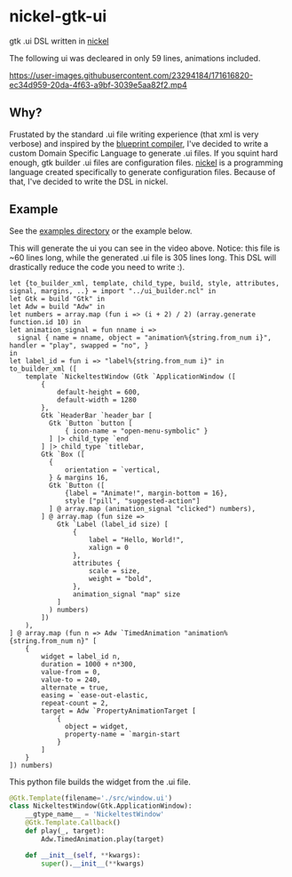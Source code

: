 # nickel-gtk-ui
gtk .ui DSL written in [nickel]

The following ui was decleared in only 59 lines, animations included.

https://user-images.githubusercontent.com/23294184/171616820-ec34d959-20da-4f63-a9bf-3039e5aa82f2.mp4


## Why?
Frustated by the standard .ui file writing experience (that xml is very verbose) and inspired by the [blueprint compiler](https://gitlab.gnome.org/jwestman/blueprint-compiler), I've decided to write a custom Domain Specific Language to generate .ui files. If you squint hard enough, gtk builder .ui files are configuration files. [nickel] is a programming language created specifically to generate configuration files. Because of that, I've decided to write the DSL in nickel.

## Example
See the [examples directory](./examples) or the example below.

This will generate the ui you can see in the video above.
Notice: this file is ~60 lines long, while the generated .ui file is 305 lines long. This DSL will drastically reduce the code you need to write :).

```nickel
let {to_builder_xml, template, child_type, build, style, attributes, signal, margins, ..} = import "../ui_builder.ncl" in
let Gtk = build "Gtk" in
let Adw = build "Adw" in
let numbers = array.map (fun i => (i + 2) / 2) (array.generate function.id 10) in
let animation_signal = fun nname i => 
  signal { name = nname, object = "animation%{string.from_num i}", handler = "play", swapped = "no", }
in
let label_id = fun i => "label%{string.from_num i}" in
to_builder_xml ([
    template `NickeltestWindow (Gtk `ApplicationWindow ([
        { 
            default-height = 600,
            default-width = 1280
        },
        Gtk `HeaderBar `header_bar [
          Gtk `Button `button [
              { icon-name = "open-menu-symbolic" }
          ] |> child_type `end
        ] |> child_type `titlebar,
        Gtk `Box ([
          { 
              orientation = `vertical,
          } & margins 16,
          Gtk `Button ([
              {label = "Animate!", margin-bottom = 16},
              style ["pill", "suggested-action"]
          ] @ array.map (animation_signal "clicked") numbers),
        ] @ array.map (fun size => 
            Gtk `Label (label_id size) [
                {
                    label = "Hello, World!",
                    xalign = 0
                },
                attributes {
                    scale = size,     
                    weight = "bold",
                },
                animation_signal "map" size
            ]
          ) numbers)
        ])
    ),
] @ array.map (fun n => Adw `TimedAnimation "animation%{string.from_num n}" [
    {
        widget = label_id n,
        duration = 1000 + n*300,
        value-from = 0,
        value-to = 240,
        alternate = true,
        easing = `ease-out-elastic,
        repeat-count = 2,
        target = Adw `PropertyAnimationTarget [
            { 
              object = widget,
              property-name = `margin-start
            }               
        ]
    }  
]) numbers)
```

This python file builds the widget from the .ui file.

```py
@Gtk.Template(filename='./src/window.ui')
class NickeltestWindow(Gtk.ApplicationWindow):
    __gtype_name__ = 'NickeltestWindow'
    @Gtk.Template.Callback()
    def play(_, target):
        Adw.TimedAnimation.play(target)

    def __init__(self, **kwargs):
        super().__init__(**kwargs)
```



[nickel]: https://github.com/tweag/nickel
